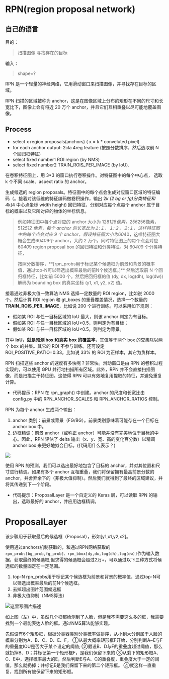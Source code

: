 # RPN(region proposal network)

## 自己的语言

目的：

> 扫描图像 寻找存在的目标

输入：

> shape=?   





RPN 是一个轻量的神经网络，它用滑动窗口来扫描图像，并寻找存在目标的区域。

RPN 扫描的区域被称为 anchor，这是在图像区域上分布的矩形在不同的尺寸和长宽比下，图像上会有将近 20 万个 anchor，并且它们互相重叠以尽可能地覆盖图像。

## Process

- select x region proposals(anchors)              ( x = k * conveluted pixel) 
- for each anchor output: 2cla 4reg feature (按照分数排序，然后选取前 N 个回归框特征)
- select fixed number1 ROI region (by NMS)
- select fixed number2 TRAIN_ROIS_PER_IMAGE (by IoU). 



在卷积特征图上，用 3*3 的窗口执行卷积操作。对特征图中的每个中心点，<!--中心点就是卷积后的像素点--> 选取 k 个不同 scale、aspect ratio 的 anchor。<!--k就是len(scale) * len(ratio)-->    

生成候选的 region proposals。特征图中的每个点会生成对应窗口区域的特征编码（。接着对该低维的特征编码做卷积操作，输出 2*k (2 bg or fg)分类特征和 4*k(4 中心点坐标 width height) 回归特征，分别对应每个点每个 anchor 属于目标的概率以及它所对应的物体的坐标信息。

> 例如特征图中每个点对应的 anchor 大小为 128*128像素，256*256像素，512*512 像素，每个 anchor 的长宽比为１:１，１:２，２:１，这样特征图中的每个点会对应 9 个 anchor，假设特征图大小为60*40，这样特征图大概会生成60*40*9个 anchor，大约 2 万个。同时特征图上的每个点会对应 60*40*9 region proposal box 的回归特征和分类特征。对 60*40*9 个分类特征，
>
> <!--每一个anchor只会对应bg or fg--> 按照分数排序，**[rpn_probs用于标记某个候选框为前景和背景的概率值，通过top-N可以筛选出概率最后的前N个候选框。]**    然后选取前 N 个回归框特征，比如前 5000 个。然后把回归框的值 (dy, dx, log(dh), log(dw)) 解码为 bounding box 的真实坐标 (y1, x1, y2, x2) 值。



接着通过非极大值一致算法 NMS 选择一定数量的 ROI region，比如说 2000 个。然后计算 ROI region 和 gt_boxes 的重叠覆盖情况，选择一个数量的 **TRAIN_ROIS_PER_IMAGE**，比如说 200 个进行训练。可以采用如下规则：

-  假如某 ROI 与任一目标区域的 IoU 最大，则该 anchor 判定为有目标。
- 假如某 ROI 与任一目标区域的 IoU>0.5，则判定为有目标；
-  假如某 ROI 与任一目标区域的 IoU<0.5，则判定为背景。

其中 **IoU，就是预测 box 和真实 box 的覆盖率**，其值等于两个 box 的交集除以两个 box 的并集。其它的 ROI 不参与训练。还可设定 ROI_POSITIVE_RATIO=0.33，比如说 33% 的 ROI 为正样本，其它为负样本。



RPN 扫描这些 anchor 的速度有多快呢？非常快。滑动窗口是由 RPN 的卷积过程实现的，可以使用 GPU 并行地扫描所有区域。此外，RPN 并不会直接扫描图像，而是扫描主干特征图。这使得 RPN 可以有效地复用提取的特征，并避免重复计算。

- 代码提示：RPN 在 rpn_graph() 中创建。anchor 的尺度和长宽比由 config.py 中的 RPN_ANCHOR_SCALES 和 RPN_ANCHOR_RATIOS 控制。

RPN 为每个 anchor 生成两个输出：

1. anchor 类别：前景或背景（FG/BG）。前景类别意味着可能存在一个目标在 anchor box 中。
2. 边框精调：前景 anchor（或称正 anchor）可能并没有完美地位于目标的中心。因此，RPN 评估了 delta 输出（x、y、宽、高的变化百分数）以精调 anchor box 来更好地拟合目标。(代码用什么表示？)



![](/Users/liuxingyu/Pictures/markdown/rpn.jpg)



使用 RPN 的预测，我们可以选出最好地包含了目标的 anchor，并对其位置和尺寸进行精调。如果有多个 anchor 互相重叠，我们将保留拥有最高前景分数的 anchor，并舍弃余下的（非极大值抑制）。然后我们就得到了最终的区域建议，并将其传递到下一个阶段。

- 代码提示：ProposalLayer 是一个自定义的 Keras 层，可以读取 RPN 的输出，选取最好的 anchor，并应用边框精调。

# ProposalLayer

该步骤用于获取最后的候选框（Proposal），形如[y1,x1,y2,x2]。<!-- center_point width height. -->

使用通过anchors机制获取的，和通过RPN网络获取的`rpn_probs[bg_prob,fg_prob]、rpn_bbox[dy,dx,log(dh),log(dw)]`作为输入数据，获取最终的候选框,但求得的候选框会超过2万+，可以通过以下三种方式将候选框的数量固定在一定范围。

1. top-N
   rpn_probs用于标记某个候选框为前景和背景的概率值，通过top-N可以筛选出概率最后的前N个候选框。
2. 去掉超出图片范围候选框
3. 非极大值抑制（NMS算法）

![这里写图片描述](http://p7n2owwza.bkt.clouddn.com/mask-lijie9.png)

如上图（左）中，虽然几个框都检测到了人脸，但是我不需要这么多的框，我需要找到一个最能表达人脸的框。通过NMS算法能够实现。

先假设有6个矩形框，根据分类器类别分类概率做排序，从小到大分别属于人脸的概率分别为A、B、C、D、E、F。
①从最大概率矩形框F开始，分别判断A~E与F的重叠度IOU是否大于某个设定的阈值;
②假设B、D与F的重叠度超过阈值，那么就扔掉B、D；并标记第一个矩形框F，是我们保留下来的
③从剩下的矩形框A、C、E中，选择概率最大的E，然后判断E与A、C的重叠度，重叠度大于一定的阈值，那么就扔掉；并标记E是我们保留下来的第二个矩形框。
④就这样一直重复，找到所有被保留下来的矩形框。